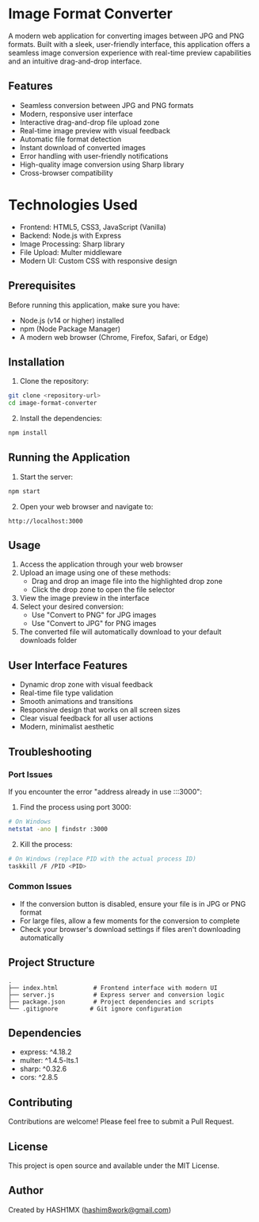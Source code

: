 # Image Format Converter

A modern web application for converting images between JPG and PNG formats. Built with a sleek, user-friendly interface, this application offers a seamless image conversion experience with real-time preview capabilities and an intuitive drag-and-drop interface.

## Features

- Seamless conversion between JPG and PNG formats
- Modern, responsive user interface
- Interactive drag-and-drop file upload zone
- Real-time image preview with visual feedback
- Automatic file format detection
- Instant download of converted images
- Error handling with user-friendly notifications
- High-quality image conversion using Sharp library
- Cross-browser compatibility

# Technologies Used

- Frontend: HTML5, CSS3, JavaScript (Vanilla)
- Backend: Node.js with Express
- Image Processing: Sharp library
- File Upload: Multer middleware
- Modern UI: Custom CSS with responsive design

## Prerequisites

Before running this application, make sure you have:
- Node.js (v14 or higher) installed
- npm (Node Package Manager)
- A modern web browser (Chrome, Firefox, Safari, or Edge)

## Installation

1. Clone the repository:
```bash
git clone <repository-url>
cd image-format-converter
```

2. Install the dependencies:
```bash
npm install
```

## Running the Application

1. Start the server:
```bash
npm start
```

2. Open your web browser and navigate to:
```
http://localhost:3000
```

## Usage

1. Access the application through your web browser
2. Upload an image using one of these methods:
   - Drag and drop an image file into the highlighted drop zone
   - Click the drop zone to open the file selector
3. View the image preview in the interface
4. Select your desired conversion:
   - Use "Convert to PNG" for JPG images
   - Use "Convert to JPG" for PNG images
5. The converted file will automatically download to your default downloads folder

## User Interface Features

- Dynamic drop zone with visual feedback
- Real-time file type validation
- Smooth animations and transitions
- Responsive design that works on all screen sizes
- Clear visual feedback for all user actions
- Modern, minimalist aesthetic

## Troubleshooting

### Port Issues
If you encounter the error "address already in use :::3000":
1. Find the process using port 3000:
```bash
# On Windows
netstat -ano | findstr :3000
```
2. Kill the process:
```bash
# On Windows (replace PID with the actual process ID)
taskkill /F /PID <PID>
```

### Common Issues
- If the conversion button is disabled, ensure your file is in JPG or PNG format
- For large files, allow a few moments for the conversion to complete
- Check your browser's download settings if files aren't downloading automatically

## Project Structure

```
.
├── index.html          # Frontend interface with modern UI
├── server.js           # Express server and conversion logic
├── package.json        # Project dependencies and scripts
└── .gitignore         # Git ignore configuration
```

## Dependencies

- express: ^4.18.2
- multer: ^1.4.5-lts.1
- sharp: ^0.32.6
- cors: ^2.8.5

## Contributing

Contributions are welcome! Please feel free to submit a Pull Request.

## License

This project is open source and available under the MIT License.

## Author

Created by HASH1MX (hashim8work@gmail.com) 
